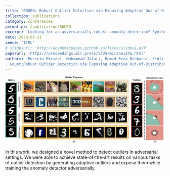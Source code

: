 ```yaml
---
title: "RODEO: Robust Outlier Detection via Exposing Adaptive Out-of-Distribution Samples"
collection: publications
category: conferences
permalink: /publication/RODEO
excerpt: 'Looking for an adversarially robust anomaly detection? Synthetic outlier samples whose distribution are close to the normal samples, and are diverse, when combined with adversarial training does the work.'
date: 2024-07-21
venue: 'ICML'
# slidesurl: 'http://academicpages.github.io/files/slides1.pdf'
paperurl: 'https://proceedings.mlr.press/v235/mirzaei24a.html'
authors: 'Hossein Mirzaei, Mohammad Jafari, Hamid Reza Dehbashi, **Ali Ansari**, Sepehr Ghobadi, Masoud Hadi, Arshia Soltani Moakhar, Mohammad Azizmalayeri, [Mahdieh Soleymani Baghshah](https://sharif.edu/~soleymani/), [Mohammad Hossein Rohban](https://sharif.ir/~rohban/)
. &quot;Robust Outlier Detection via Exposing Adaptive Out-of-Distribution Samples&quot; <i>ICML</i>. 1(1).'
---
```


![Main figure of the paper](images/rodeo_figure.png)

In this work, we designed a novel method to detect outliers in adversarial settings. We were able to achieve state-of-the-art results on various tasks of outlier detection by generating adaptive outliers and expose them while training the anomaly detector adversarially.